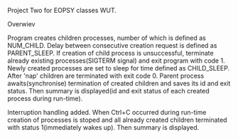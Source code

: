 Project Two for EOPSY classes WUT.

Overwiev

Program creates children processes, number of which is defined as NUM_CHILD. Delay between consecutive creation request is defined as PARENT_SLEEP.
If creation of child process is unsuccessful, terminate already existing processes(SIGTERM signal) and exit program with code 1.
Newly created processes are set to sleep for time defined as CHILD_SLEEP. After \'nap\' children are terminated with exit code 0. Parent process awaits(synchronise) termination of created children and saves its id and exit status.
Then summary is displayed(id and exit status of each created process during run-time).

Interruption handling added. When Ctrl+C occurred during run-time creation of processes is stoped and all already created children terminated with status 1(immediately wakes up). Then summary is displayed.

